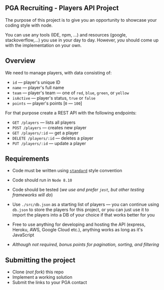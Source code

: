 ## PGA Recruiting - Players API Project

The purpose of this project is to give you an opportunity to showcase your coding style with node.

You can use any tools (IDE, npm, ...) and resources (google, stackoverflow,...) you use in your day to day.
However, _you_ should come up with the implementation on your own.

## Overview

We need to manage players, with data consisting of:
* `id` — player's unique ID
* `name` — player's full name
* `team` — player's team — one of `red`, `blue`, `green`, or `yellow`
* `isActive` — player's status, `true` or `false`
* `points` — player's points [`0` — `100`]

For that purpose create a REST API with the following endpoints:
* `GET /players` — lists all players
* `POST /players` — creates new player
* `GET /players/:id` — get a player
* `DELETE /players/:id` — deletes a player
* `PUT /players/:id` — update a player

## Requirements

* Code must be written using [`standard`](https://www.npmjs.com/package/standard) style convention

* Code should run in `Node 8.10`

* Code should be tested (_we use and prefer `jest`, but other testing frameworks will do_)

* Use `./src/db.json` as a starting list of players — you can continue using `db.json` to store the players for this project, or you can just use it to import the players into a DB of your choice if that works better for you

* Free to use anything for developing and hosting the API (express, Heroku, AWS, Google Cloud etc.), anything works as long as it's JavaScript

* _Although not required, bonus points for pagination, sorting, and filtering_

## Submitting the project
 * Clone (_not fork_) this repo
 * Implement a working solution
 * Submit the links to your PGA contact
